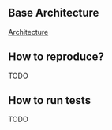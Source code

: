 ## Base Architecture

[Architecture](./assets/architecture.png)


## How to reproduce?

TODO

## How to run tests
TODO